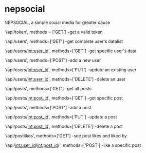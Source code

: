 # nepsocial
NEPSOCIAL, a simple social media for greater cause

'/api/token', methods = ['GET']
-get a valid token

'/api/users', methods=['GET']
-get complete user's datalist

'/api/users/<int:user_id>', methods=['GET']
-get specific user's data


'/api/users', methods=['POST']
-add a new user

'/api/users/<int:user_id>', methods=['PUT']
-update an existing user

'/api/users/<int:user_id>', methods=['DELETE']
-delete an user

'/api/posts', methods=['GET']
-get all posts

'/api/posts/<int:post_id>', methods=['GET']
-get specific post

'/api/posts', methods=['POST']
-add a post

'/api/posts/<int:post_id>', methods=['PUT']
-update a post

'/api/posts/<int:post_id>', methods=['DELETE']
-delete a post

'/api/postlikes', methods=['GET']
-see post likes and liked by

'/api/<int:user_id>/<int:post_id>/<action>', methods=['POST']
-like a specific post
